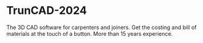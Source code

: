 # TrunCAD-2024
The 3D CAD software for carpenters and joiners. Get the costing and bill of materials at the touch of a button. More than 15 years experience.
